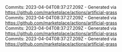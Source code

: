 Commits: 2023-04-04T08:37:27.209Z - Generated via https://github.com/marketplace/actions/artificial-grass
<br>
Commits: 2023-04-04T08:37:27.209Z - Generated via https://github.com/marketplace/actions/artificial-grass
<br>
Commits: 2023-04-04T08:37:27.209Z - Generated via https://github.com/marketplace/actions/artificial-grass
<br>
Commits: 2023-04-04T08:37:27.209Z - Generated via https://github.com/marketplace/actions/artificial-grass
<br>
